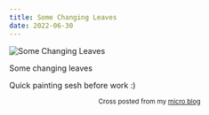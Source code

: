 ```yaml
---
title: Some Changing Leaves
date: 2022-06-30
---
```

![Some Changing Leaves](/449685c884.jpg)

<p>Some changing leaves</p>
<p>Quick painting sesh before work :)</p>



<center><small>Cross posted from my <a href='http://micro.blog/joshnicholas'>micro blog</a></small></center>

    